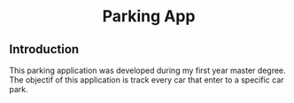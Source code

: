 <h1 align="center">Parking App</h1>
<h2>Introduction</h2>
This parking application was developed during my first year master degree. The objectif of this application is track every car that enter to a specific car park.


